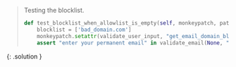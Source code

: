 
> <solution-title></solution-title>
> 
> Testing the blocklist.
> 
> ```python
> def test_blocklist_when_allowlist_is_empty(self, monkeypatch, patch_allowlist, patch_check_existing):
>     blocklist = ['bad_domain.com']
>     monkeypatch.setattr(validate_user_input, "get_email_domain_blocklist_content", lambda a: blocklist)
>     assert "enter your permanent email" in validate_email(None, "email@bad_domain.com")
> ```
{: .solution }
